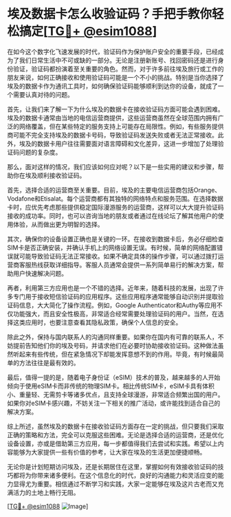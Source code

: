 # 埃及数据卡怎么收验证码？手把手教你轻松搞定[[TG💪+ @esim1088](https://t.me/s/esim1088)]

在如今这个数字化飞速发展的时代，验证码作为保护账户安全的重要手段，已经成为了我们日常生活中不可或缺的一部分。无论是注册新账号、找回密码还是进行身份验证，验证码都扮演着至关重要的角色。然而，对于许多前往埃及旅行或工作的朋友来说，如何正确接收和使用验证码可能是一个不小的挑战。特别是当你选择了埃及的数据卡作为通讯工具时，如何确保验证码能够顺利到达你的设备，就成了一个需要认真对待的问题。

首先，让我们来了解一下为什么埃及的数据卡在接收验证码方面可能会遇到困难。埃及的数据卡通常由当地的电信运营商提供，这些运营商虽然在全球范围内拥有广泛的网络覆盖，但在某些特定的服务支持上可能存在局限性。例如，有些服务提供商可能不完全支持埃及的数据卡号码，导致验证码发送失败或者无法正常接收。此外，埃及的数据卡用户往往需要面对语言障碍和文化差异，这进一步增加了处理验证码问题的复杂度。

那么，面对这样的情况，我们应该如何应对呢？以下是一些实用的建议和步骤，帮助你在埃及顺利接收验证码。

首先，选择合适的运营商至关重要。目前，埃及的主要电信运营商包括Orange、Vodafone和Etisalat。每个运营商都有其独特的网络特点和服务范围。在选择数据卡时，应优先考虑那些提供稳定国际漫游服务的运营商，这样可以大大提升验证码接收的成功率。同时，也可以咨询当地的朋友或者通过在线论坛了解其他用户的使用体验，从而做出更为明智的选择。

其次，确保你的设备设置正确也是关键的一环。在接收到数据卡后，务必仔细检查SIM卡是否正确安装，并确认手机上的网络设置无误。有时候，简单的网络配置错误就可能导致验证码无法正常接收。如果不确定具体的操作步骤，可以通过拨打运营商客服热线获取详细指导。客服人员通常会提供一系列简单易行的解决方案，帮助用户快速解决问题。

再者，利用第三方应用也是一个不错的选择。近年来，随着科技的发展，出现了许多专门用于接收短信验证码的应用程序。这些应用程序通常能够自动识别并提取验证码信息，大大简化了操作流程。例如，Google Authenticator和Authy等应用不仅功能强大，而且安全性极高，非常适合经常需要处理验证码的用户。当然，在选择这类应用时，也要注意查看其隐私政策，确保个人信息的安全。

除此之外，保持与国内联系人的沟通同样重要。如果你在国内有可靠的联系人，不妨提前告知他们你的埃及号码，并请求他们在必要时协助接收验证码。这种做法虽然听起来有些传统，但在紧急情况下却能发挥意想不到的作用。毕竟，有时候最简单的方法往往是最有效的。

最后，值得一提的是，随着电子身份证（eSIM）技术的普及，越来越多的人开始倾向于使用eSIM卡而非传统的物理SIM卡。相比传统SIM卡，eSIM卡具有体积小、重量轻、无需剪卡等诸多优点，且支持全球漫游，非常适合频繁出国的用户。如果你对eSIM卡感兴趣，不妨关注一下相关的推广活动，或许能找到适合自己的解决方案。

综上所述，虽然埃及的数据卡在接收验证码方面存在一定的挑战，但只要我们采取正确的策略和方法，完全可以克服这些困难。无论是选择合适的运营商，还是优化设备设置，亦或是借助第三方应用，每一步都值得我们去尝试和实践。希望以上内容能够为大家提供一些有价值的参考，让大家在埃及的生活更加便捷顺畅。

无论你是计划短期访问埃及，还是长期居住在这里，掌握如何有效接收验证码的技巧都将为你带来诸多便利。在这个信息化的时代，良好的沟通能力和灵活应变的能力显得尤为重要。相信通过不断学习和实践，大家一定能够在埃及这片古老而又充满活力的土地上畅行无阻。

[[TG💪+ @esim1088](https://t.me/s/esim1088) ![Image](https://i.postimg.cc/4NQfJmqS/Snipaste-2025-05-13-00-14-12.png)]